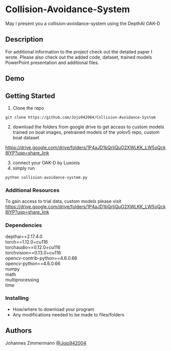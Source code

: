 # Collision-Avoidance-System


May I present you a collision-avoidance-system using the DepthAI OAK-D

## Description

For additional information to the project check out the detailed paper I wrote. Please also check out the added code, dataset, trained models PowerPoint presentation and additional files.

## Demo


## Getting Started

1. Clone the repo

```
git clone https://github.com/Jojo942004/Collision-Avoidance-System
```
2. download the folders from google drive to get access to custom models trained on boat images, pretrained models of the yolov5 repo, custom boat dataset

https://drive.google.com/drive/folders/1P4aJD1bQrliQuO2XWLKK_LW5oQck8lYP?usp=share_link

3. connect your OAK-D by Luxonis
4. simply run 

```
python collision-avoidance-system.py
```
### Additional Resources
To gain access to trial data, custom models please visit  
https://drive.google.com/drive/folders/1P4aJD1bQrliQuO2XWLKK_LW5oQck8lYP?usp=share_link

### Dependencies
depthai==2.17.4.0  
torch==1.12.0+cu116  
torchaudio==0.12.0+cu116  
torchvision==0.13.0+cu116  
opencv-contrib-python==4.6.0.66   
opencv-python==4.6.0.66  
numpy  
math  
multiprocessing  
time  

### Installing

* How/where to download your program
* Any modifications needed to be made to files/folders

## Authors

Johannes Zimmermann
[@Jojo942004](https://github.com/Jojo942004)


